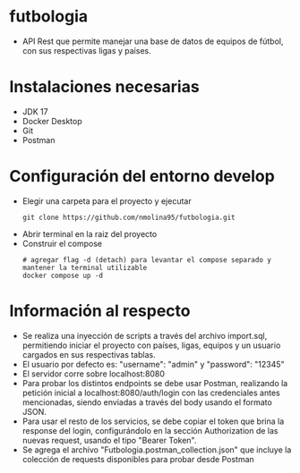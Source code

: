 # futbologia
- API Rest que permite manejar una base de datos de equipos de fútbol, con sus respectivas ligas y países.

# Instalaciones necesarias
- JDK 17
- Docker Desktop
- Git
- Postman

# Configuración del entorno develop
- Elegir una carpeta para el proyecto y ejecutar
  ```console
  git clone https://github.com/nmolina95/futbologia.git
  ```
- Abrir terminal en la raiz del proyecto
- Construir el compose
    ```console
    # agregar flag -d (detach) para levantar el compose separado y mantener la terminal utilizable
    docker compose up -d 
    ```

# Información al respecto
- Se realiza una inyección de scripts a través del archivo import.sql, permitiendo iniciar el proyecto con países, ligas, equipos y un usuario cargados en sus respectivas tablas.
- El usuario por defecto es: "username": "admin" y "password": "12345"
- El servidor corre sobre localhost:8080
- Para probar los distintos endpoints se debe usar Postman, realizando la petición inicial a localhost:8080/auth/login con las credenciales antes mencionadas, siendo enviadas a través del body usando el formato JSON.
- Para usar el resto de los servicios, se debe copiar el token que brina la response del login, configurándolo en la sección Authorization de las nuevas request, usando el tipo "Bearer Token".
- Se agrega el archivo "Futbologia.postman_collection.json" que incluye la colección de requests disponibles para probar desde Postman 